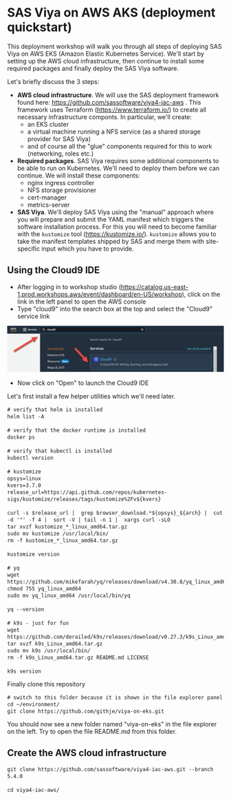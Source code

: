 # SAS Viya on AWS AKS (deployment quickstart)

This deployment workshop will walk you through all steps of deploying SAS Viya on AWS EKS (Amazon Elastic Kubernetes Service). We'll start by setting up the AWS cloud infrastructure, then continue to install some required packages and finally deploy the SAS Viya software.

Let's briefly discuss the 3 steps:

* **AWS cloud infrastructure**. We will use the  SAS deployment framework found here: https://github.com/sassoftware/viya4-iac-aws . This framework uses Terraform (https://www.terraform.io/) to create all necessary infrastructure componts. In particular, we'll create:
    * an EKS cluster
    * a virtual machine running a NFS service (as a shared storage provider for SAS Viya)
    * and of course all the "glue" components required for this to work (networking, roles etc.)
* **Required packages**. SAS Viya requires some additional components to be able to run on Kubernetes. We'll need to deploy them before we can continue. We will install these components:
    * nginx ingress controller
    * NFS storage provisioner
    * cert-manager
    * metrics-server
* **SAS Viya**. We'll deploy SAS Viya using the "manual" approach where you will prepare and submit the YAML manifest which triggers the software installation process. For this you will need to become familiar with the `kustomize` tool (https://kustomize.io/). `kustomize` allows you to take the manifest templates shipped by SAS and merge them with site-specific input which you have to provide.


## Using the Cloud9 IDE

* After logging in to workshop studio (https://catalog.us-east-1.prod.workshops.aws/event/dashboard/en-US/workshop), click on the link in the left panel to open the AWS console
* Type "cloud9" into the search box at the top and select the "Cloud9" service link

![Cloud9 Workspace](assets/aws1.jpg)

* Now click on "Open" to launch the Cloud9 IDE

Let's first install a few helper utilities which we'll need later.

```shell
# verify that helm is installed
helm list -A

# verify that the docker runtime is installed
docker ps

# verify that kubectl is installed
kubectl version

# kustomize
opsys=linux
kvers=3.7.0
release_url=https://api.github.com/repos/kubernetes-sigs/kustomize/releases/tags/kustomize%2Fv${kvers}

curl -s $release_url |  grep browser_download.*${opsys}_${arch} |  cut -d '"' -f 4 |  sort -V | tail -n 1 |  xargs curl -sLO
tar xvzf kustomize_*_linux_amd64.tar.gz
sudo mv kustomize /usr/local/bin/
rm -f kustomize_*_linux_amd64.tar.gz

kustomize version

# yq
wget https://github.com/mikefarah/yq/releases/download/v4.30.8/yq_linux_amd64
chmod 755 yq_linux_amd64
sudo mv yq_linux_amd64 /usr/local/bin/yq

yq --version

# k9s - just for fun
wget https://github.com/derailed/k9s/releases/download/v0.27.3/k9s_Linux_amd64.tar.gz
tar xvzf k9s_Linux_amd64.tar.gz
sudo mv k9s /usr/local/bin/
rm -f k9s_Linux_amd64.tar.gz README.md LICENSE

k9s version
```

Finally clone this repository

```shell
# switch to this folder because it is shown in the file explorer panel
cd ~/environment/
git clone https://github.com/githje/viya-on-eks.git
```

You should now see a new folder named "viya-on-eks" in the file explorer on the left. Try to open the file README.md from this folder.


## Create the AWS cloud infrastructure

```shell
git clone https://github.com/sassoftware/viya4-iac-aws.git --branch 5.4.0

cd viya4-iac-aws/

```
